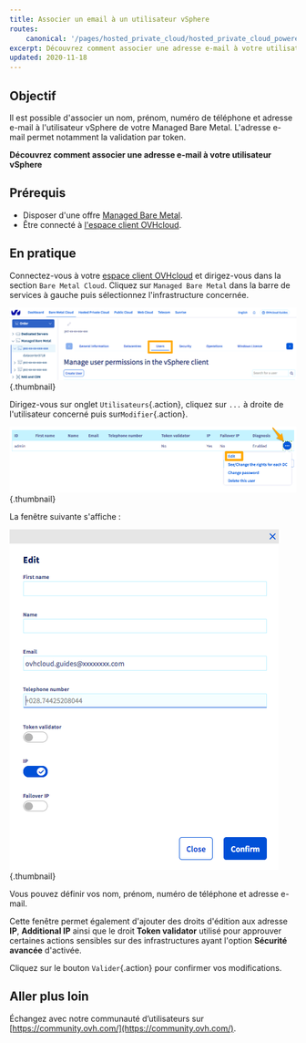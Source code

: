 ```yaml
---
title: Associer un email à un utilisateur vSphere
routes:
    canonical: '/pages/hosted_private_cloud/hosted_private_cloud_powered_by_vmware/vsphere_edit_user'
excerpt: Découvrez comment associer une adresse e-mail à votre utilisateur vSphere
updated: 2020-11-18
---
```


## Objectif

Il est possible d'associer un nom, prénom, numéro de téléphone et adresse e-mail à l'utilisateur vSphere de votre Managed Bare Metal. L'adresse e-mail permet notamment la validation par token.

**Découvrez comment associer une adresse e-mail à votre utilisateur vSphere**

## Prérequis

- Disposer d'une offre [Managed Bare Metal](https://www.ovhcloud.com/fr/managed-bare-metal/).
- Être connecté à [l'espace client OVHcloud](https://www.ovh.com/auth/?action=gotomanager&from=https://www.ovh.com/fr/&ovhSubsidiary=fr).

## En pratique

Connectez-vous à votre [espace client OVHcloud](https://www.ovh.com/auth/?action=gotomanager&from=https://www.ovh.com/fr/&ovhSubsidiary=fr) et dirigez-vous dans la section `Bare Metal Cloud`. Cliquez sur `Managed Bare Metal` dans la barre de services à gauche puis sélectionnez l'infrastructure concernée.

![utilisateur vsphere](images/addMailOnUser01.png){.thumbnail}

Dirigez-vous sur onglet `Utilisateurs`{.action}, cliquez sur `...` à droite de l'utilisateur concerné puis sur`Modifier`{.action}.

![utilisateur vsphere](images/addMailOnUser02.png){.thumbnail}

La fenêtre suivante s'affiche :

![utilisateur vsphere](images/addMailOnUser03.png){.thumbnail}

Vous pouvez définir vos nom, prénom, numéro de téléphone et adresse e-mail.

Cette fenêtre permet également d'ajouter des droits d'édition aux adresse **IP**, **Additional IP** ainsi que le droit **Token validator** utilisé pour approuver certaines actions sensibles sur des infrastructures ayant l'option **Sécurité avancée** d'activée.

Cliquez sur le bouton `Valider`{.action} pour confirmer vos modifications.

## Aller plus loin

Échangez avec notre communauté d’utilisateurs sur [https://community.ovh.com/](https://community.ovh.com/).
